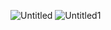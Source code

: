 ![Untitled](https://github.com/AbdullahJirjees/train_yolov9/assets/13992604/157c2eea-6c33-4bc8-b5f1-41b3215619a0)
![Untitled1](https://github.com/AbdullahJirjees/train_yolov9/assets/13992604/61f459bc-1901-4024-a6f0-e1eb69c17516)
